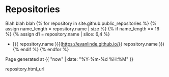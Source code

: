 # Repositories

Blah blah blah
{% for repository in site.github.public_repositories %}
  {% assign name_length = repository.name | size %}
  {% if name_length == 16 %} 
  {% assign d1 = repository.name | slice: 6,4 %}
  * [{{ repository.name }}](https://evanlinde.github.io/{{ repository.name }}) 
  {% endif %}
{% endfor %}


Page generated at {{ "now" | date: "%Y-%m-%d %H:%M" }}

repository.html_url
